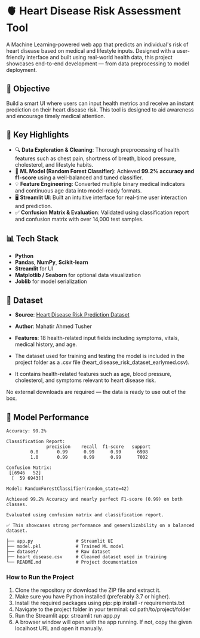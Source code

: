 # 🫀 Heart Disease Risk Assessment Tool

A Machine Learning-powered web app that predicts an individual's risk of heart disease based on medical and lifestyle inputs. Designed with a user-friendly interface and built using real-world health data, this project showcases end-to-end development — from data preprocessing to model deployment.

## 📌 Objective

Build a smart UI where users can input health metrics and receive an instant prediction on their heart disease risk. This tool is designed to aid awareness and encourage timely medical attention.

## 🚀 Key Highlights

- 🔍 **Data Exploration & Cleaning**: Thorough preprocessing of health features such as chest pain, shortness of breath, blood pressure, cholesterol, and lifestyle habits.
- 🧠 **ML Model (Random Forest Classifier)**: Achieved **99.2% accuracy and f1-score** using a well-balanced and tuned classifier.
- 💡 **Feature Engineering**: Converted multiple binary medical indicators and continuous age data into model-ready formats.
- 🖥 **Streamlit UI**: Built an intuitive interface for real-time user interaction and prediction.
- ✅ **Confusion Matrix & Evaluation**: Validated using classification report and confusion matrix with over 14,000 test samples.

## 📊 Tech Stack

- **Python**
- **Pandas**, **NumPy**, **Scikit-learn**
- **Streamlit** for UI
- **Matplotlib / Seaborn** for optional data visualization
- **Joblib** for model serialization

## 📂 Dataset

- **Source**: [Heart Disease Risk Prediction Dataset](https://www.kaggle.com/datasets/mahatiratusher/heart-disease-risk-prediction-dataset?resource=download)  
- **Author**: Mahatir Ahmed Tusher  
- **Features**: 18 health-related input fields including symptoms, vitals, medical history, and age.
  
- The dataset used for training and testing the model is included in the project folder as a .csv file (heart_disease_risk_dataset_earlymed.csv).
- It contains health-related features such as age, blood pressure, cholesterol, and symptoms relevant to heart disease risk.

No external downloads are required — the data is ready to use out of the box.

## 🧪 Model Performance

```text
Accuracy: 99.2%

Classification Report:
               precision    recall  f1-score   support
         0.0       0.99      0.99      0.99      6998
         1.0       0.99      0.99      0.99      7002

Confusion Matrix:
 [[6946   52]
  [  59 6943]]

Model: RandomForestClassifier(random_state=42)

Achieved 99.2% Accuracy and nearly perfect F1-score (0.99) on both classes.

Evaluated using confusion matrix and classification report.

✅ This showcases strong performance and generalizability on a balanced dataset.
```

``` 📂 Project Structure
├── app.py                # Streamlit UI
├── model.pkl             # Trained ML model
├── dataset/              # Raw dataset
├── heart_disease.csv     # Cleaned dataset used in training
└── README.md             # Project documentation
```
### How to Run the Project

1. Clone the repository or download the ZIP file and extract it.
2. Make sure you have Python installed (preferably 3.7 or higher).
3. Install the required packages using pip:
   pip install -r requirements.txt
4. Navigate to the project folder in your terminal:
   cd path/to/project/folder
5. Run the Streamlit app:
   streamlit run app.py
6. A browser window will open with the app running. If not, copy the given localhost URL and open it manually.

